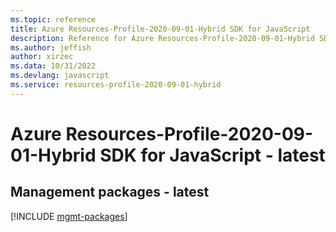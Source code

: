 ```yaml
---
ms.topic: reference
title: Azure Resources-Profile-2020-09-01-Hybrid SDK for JavaScript
description: Reference for Azure Resources-Profile-2020-09-01-Hybrid SDK for JavaScript
ms.author: jeffish
author: xirzec
ms.data: 10/31/2022
ms.devlang: javascript
ms.service: resources-profile-2020-09-01-hybrid
---
```

# Azure Resources-Profile-2020-09-01-Hybrid SDK for JavaScript - latest

## Management packages - latest
[!INCLUDE [mgmt-packages](resources-profile-2020-09-01-hybrid-mgmt-index.md)]